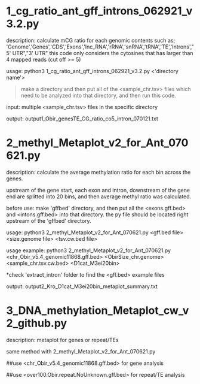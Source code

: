 # 1_cg_ratio_ant_gff_introns_062921_v3.2.py
description: calculate mCG ratio for each genomic contents such as;
'Genome','Genes','CDS','Exons','lnc_RNA','rRNA','snRNA','tRNA','TE','Introns',"5' UTR","3' UTR"
this code only considers the cytosines that has larger than 4 mapped reads (cut off >= 5)

usage: python3 1_cg_ratio_ant_gff_introns_062921_v3.2.py <'directory name'>

> make a directory and then put all of the <sample_chr.tsv> files which need to be analyzed into that directory, and then run this code.

input: multiple <sample_chr.tsv> files in the specific directory

output: output1_Obir_genesTE_CG_ratio_co5_intron_070121.txt

# 2_methyl_Metaplot_v2_for_Ant_070621.py
description: calculate the average methylation ratio for each bin across the genes.

upstream of the gene start, each exon and intron, downstream of the gene end are splitted into 20 bins, and then average methyl ratio was calculated. 

before use: make 'gffbed' directory, and then put all the <exons.gff.bed> and <intons.gff.bed> into that directory.
the py file should be located right upstream of the 'gffbed' directory.

usage: python3 2_methyl_Metaplot_v2_for_Ant_070621.py <gff.bed file> <size.genome file> <tsv.cw.bed file> <OUTPREFIX>

usage example: python3 2_methyl_Metaplot_v2_for_Ant_070621.py <chr_Obir_v5.4_genomic11868.gff.bed> <ObirSize_chr.genome> <sample_chr.tsv.cw.bed> <D1cat_M3ei20bin>
  
*check 'extract_intron' folder to find the <gff.bed> example files

output: output2_Kro_D1cat_M3ei20bin_metaplot_summary.txt



# 3_DNA_methylation_Metaplot_cw_v2_github.py

description: metaplot for genes or repeat/TEs

same method with 2_methyl_Metaplot_v2_for_Ant_070621.py
  
  ##use <chr_Obir_v5.4_genomic11868.gff.bed> for gene analysis
  
  ##use <over100.Obir.repeat.NoUnknown.gff.bed> for repeat/TE analysis
